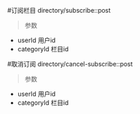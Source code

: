 #订阅栏目
directory/subscribe::post
> 参数  
* userId 用户id  
* categoryId 栏目id  

#取消订阅
directory/cancel-subscribe::post
> 参数  
* userId 用户id  
* categoryId 栏目id
